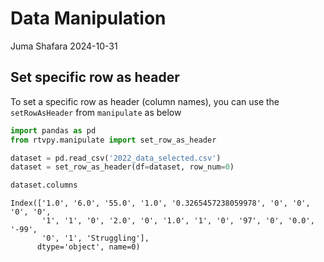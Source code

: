 # Data Manipulation
Juma Shafara
2024-10-31

<!-- WARNING: THIS FILE WAS AUTOGENERATED! DO NOT EDIT! -->

## Set specific row as header

To set a specific row as header (column names), you can use the
`setRowAsHeader` from `manipulate` as below

``` python
import pandas as pd
from rtvpy.manipulate import set_row_as_header

dataset = pd.read_csv('2022_data_selected.csv')
dataset = set_row_as_header(df=dataset, row_num=0)

dataset.columns
```

    Index(['1.0', '6.0', '55.0', '1.0', '0.3265457238059978', '0', '0', '0', '0',
           '1', '1', '0', '2.0', '0', '1.0', '1', '0', '97', '0', '0.0', '-99',
           '0', '1', 'Struggling'],
          dtype='object', name=0)
